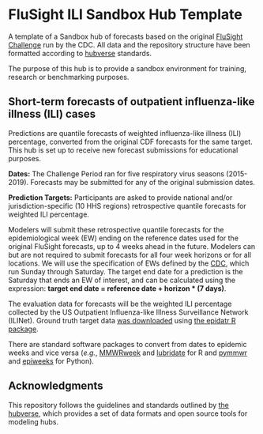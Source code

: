 # FluSight ILI Sandbox Hub Template

A template of a Sandbox hub of forecasts based on the original [FluSight Challenge](https://github.com/cdcepi/FluSight-forecasts) run by the CDC. All data and the repository structure have been formatted according to [hubverse](https://hubverse.io/) standards.

The purpose of this hub is to provide a sandbox environment for training, research or benchmarking purposes.

## Short-term forecasts of outpatient influenza-like illness (ILI) cases

Predictions are quantile forecasts of weighted influenza-like illness (ILI) percentage, converted from the original CDF forecasts for the same target. This hub is set up to receive new forecast submissions for educational purposes.

**Dates:** The Challenge Period ran for five respiratory virus seasons (2015-2019). Forecasts may be submitted for any of the original submission dates.

**Prediction Targets:**
Participants are asked to provide national and/or jurisdiction-specific (10 HHS regions) retrospective quantile forecasts for weighted ILI percentage.

Modelers will submit these retrospective quantile forecasts for the epidemiological week (EW) ending on the reference dates used for the original FluSight forecasts, up to 4 weeks ahead in the future. Modelers can but are not required to submit forecasts for all four week horizons or for all locations. We will use the specification of EWs defined by the
[CDC](https://wwwn.cdc.gov/nndss/document/MMWR_Week_overview.pdf), which run Sunday through Saturday. The target end
date for a prediction is the Saturday that ends an EW of interest, and can be calculated using the expression:
**target end date = reference date + horizon * (7 days)**.

The evaluation data for forecasts will be the weighted ILI percentage collected by the US Outpatient Influenza-like Illness Surveillance Network (ILINet).
Ground truth target data [was downloaded](target-data/get_target_data.R) using [the epidatr R package](https://cmu-delphi.github.io/epidatr/).

There are standard software packages to convert from dates to epidemic weeks and vice versa (*e.g.*,
[MMWRweek](https://cran.r-project.org/web/packages/MMWRweek/) and
[lubridate](https://lubridate.tidyverse.org/reference/week.html) for R and [pymmwr](https://pypi.org/project/pymmwr/)
and [epiweeks](https://pypi.org/project/epiweeks/) for Python).

## Acknowledgments

This repository follows the guidelines and standards outlined by [the
hubverse](https://hubverse.io), which provides a set of data formats and open source tools for modeling hubs.
